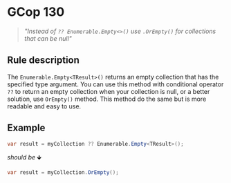 ﻿# GCop 130

> *"Instead of `?? Enumerable.Empty<>()` use `.OrEmpty()` for collections that can be null"*

## Rule description

The `Enumerable.Empty<TResult>()` returns an empty collection that has the specified type argument. You can use this method with conditional operator `??`  to return an empty collection when your collection is null, or a better solution, use `OrEmpty()` method. This method do the same but is more readable and easy to use. 

## Example

```csharp
var result = myCollection ?? Enumerable.Empty<TResult>();
```

*should be* 🡻

```csharp
var result = myCollection.OrEmpty();
```